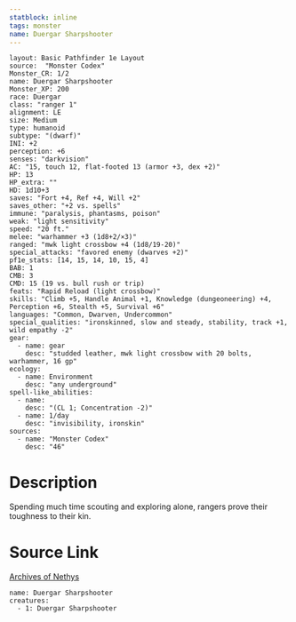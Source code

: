 ```yaml
---
statblock: inline
tags: monster
name: Duergar Sharpshooter
---
```

```statblock
layout: Basic Pathfinder 1e Layout
source:  "Monster Codex"
Monster_CR: 1/2
name: Duergar Sharpshooter
Monster_XP: 200
race: Duergar
class: "ranger 1"
alignment: LE
size: Medium
type: humanoid
subtype: "(dwarf)"
INI: +2
perception: +6
senses: "darkvision"
AC: "15, touch 12, flat-footed 13 (armor +3, dex +2)"
HP: 13
HP_extra: ""
HD: 1d10+3
saves: "Fort +4, Ref +4, Will +2"
saves_other: "+2 vs. spells"
immune: "paralysis, phantasms, poison"
weak: "light sensitivity"
speed: "20 ft."
melee: "warhammer +3 (1d8+2/×3)"
ranged: "mwk light crossbow +4 (1d8/19-20)"
special_attacks: "favored enemy (dwarves +2)"
pf1e_stats: [14, 15, 14, 10, 15, 4]
BAB: 1
CMB: 3
CMD: 15 (19 vs. bull rush or trip)
feats: "Rapid Reload (light crossbow)"
skills: "Climb +5, Handle Animal +1, Knowledge (dungeoneering) +4, Perception +6, Stealth +5, Survival +6"
languages: "Common, Dwarven, Undercommon"
special_qualities: "ironskinned, slow and steady, stability, track +1, wild empathy -2"
gear:
  - name: gear
    desc: "studded leather, mwk light crossbow with 20 bolts, warhammer, 16 gp"
ecology:
  - name: Environment
    desc: "any underground"
spell-like_abilities:
  - name:
    desc: "(CL 1; Concentration -2)"
  - name: 1/day
    desc: "invisibility, ironskin"
sources:
  - name: "Monster Codex"
    desc: "46"
```
# Description
Spending much time scouting and exploring alone, rangers prove their toughness to their kin.
# Source Link
[Archives of Nethys](https://aonprd.com/MonsterDisplay.aspx?ItemName=Duergar%20Sharpshooter)
```encounter-table
name: Duergar Sharpshooter
creatures:
  - 1: Duergar Sharpshooter
```
